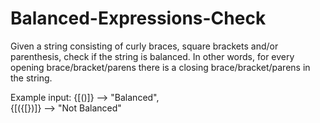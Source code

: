 # Balanced-Expressions-Check
Given a string consisting of curly braces, square brackets and/or parenthesis, check if the string is balanced. In other words, for every opening brace/bracket/parens there is a closing brace/bracket/parens in the string. 

Example input: 
{[()]} --> "Balanced",  
{[({[})]} --> "Not Balanced"
